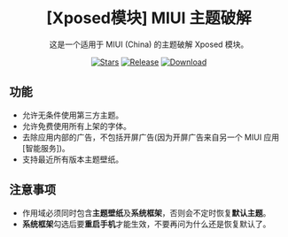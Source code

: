 <div align="center">

# [Xposed模块] MIUI 主题破解

这是一个适用于 MIUI (China) 的主题破解 Xposed 模块。

[![Stars](https://img.shields.io/github/stars/qqlittleice/FuckMiuiThemeManager?label=stars)](https://github.com/qqlittleice/FuckMiuiThemeManager) 
[![Release](https://img.shields.io/github/v/release/Xposed-Modules-Repo/com.yuk.fuckmiuithememanager?label=release)](https://github.com/Xposed-Modules-Repo/com.yuk.fuckmiuithememanager/releases/latest) 
[![Download](https://img.shields.io/github/downloads/Xposed-Modules-Repo/com.yuk.fuckmiuithememanager/total)](https://github.com/Xposed-Modules-Repo/com.yuk.fuckmiuithememanager/releases)

</div>

## 功能

- 允许无条件使用第三方主题。
- 允许免费使用所有上架的字体。
- 去除应用内部的广告，不包括开屏广告(因为开屏广告来自另一个 MIUI 应用[智能服务])。
- 支持最近所有版本主题壁纸。

## 注意事项

- 作用域必须同时包含<b>主题壁纸</b>及<b>系统框架</b>，否则会不定时恢复<b>默认主题</b>。
- <b>系统框架</b>勾选后要<b>重启手机</b>才能生效，不要再问为什么还是恢复默认了。
